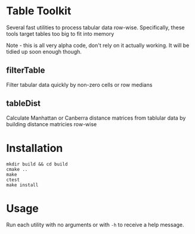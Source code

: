 Table Toolkit
=============

Several fast utilities to process tabular data row-wise. Specifically, these
tools target tables too big to fit into memory

Note - this is all very alpha code, don't rely on it actually working. It will
be tidied up soon enough though.

filterTable
-----------

Filter tabular data quickly by non-zero cells or row medians


tableDist
---------

Calculate Manhattan or Canberra distance matrices from tablular data by building
distance matricies row-wise


Installation
============

    mkdir build && cd build
    cmake ..
    make
    ctest
    make install


Usage
=====

Run each utility with no arguments or with `-h` to receive a help message.
